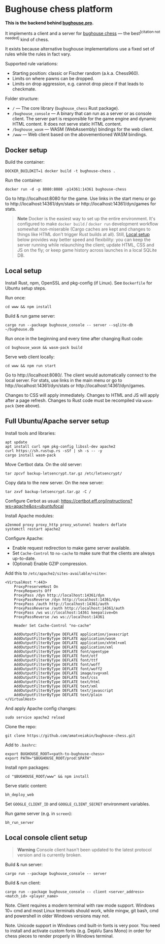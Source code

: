# Bughouse chess platform

**This is the backend behind [bughouse.pro](https://bughouse.pro).**

It implements a client and a server for
[bughouse chess](https://en.wikipedia.org/wiki/Bughouse_chess) — the
best<sup>[citation not needed]</sup> kind of chess.

It exists because alternative bughouse implementations use a fixed set of rules
while the rules in fact vary.

Supported rule variations:

- Starting position: classic or Fischer random (a.k.a. Chess960).
- Limits on where pawns can be dropped.
- Limits on drop aggression, e.g. cannot drop piece if that leads to checkmate.

Folder structure:

- `/` — The core library (`bughouse_chess` Rust package).
- `/bughouse_console` — A binary that can run as a server or as console client.
  The server part is responsible for the game engine and dynamic HTML content.
  It does not serve static HTML content.
- `/bughouse_wasm` — WASM (WebAssembly) bindings for the web client.
- `/www` — Web client based on the abovementioned WASM bindings.


## Docker setup

Build the container:

```
DOCKER_BUILDKIT=1 docker build -t bughouse-chess .
```

Run the container:

```
docker run -d -p 8080:8080 -p14361:14361 bughouse-chess
```

Go to http://localhost:8080 for the game. Use links in the start menu or go to
http://localhost:14361/dyn/stats or http://localhost:14361/dyn/games for stats.

> **Note** Docker is the easiest way to set up the entire environment. It's
> configured to make `docker build` / `docker run` development workflow somewhat
> non-miserable (Cargo caches are kept and changes to things like HTML don't
> trigger Rust builds at all). Still, [Local setup](#local-setup) below provides
> way better speed and flexibility: you can keep the server running while
> relaunching the client; update HTML, CSS and JS on the fly; or keep game
> history across launches in a local SQLite DB.


## Local setup

Install Rust, npm, OpenSSL and pkg-config (if Linux). See `Dockerfile` for
Ubuntu setup steps.

Run once:

```
cd www && npm install
```

Build & run game server:

```
cargo run --package bughouse_console -- server --sqlite-db ~/bughouse.db
```

Run once in the beginning and every time after changing Rust code:

```
cd bughouse_wasm && wasm-pack build
```

Serve web client locally:

```
cd www && npm run start
```

Go to http://localhost:8080/. The client would automatically connect to the
local server. For stats, use links in the main menu or go to
http://localhost:14361/dyn/stats or http://localhost:14361/dyn/games.

Changes to CSS will apply immediately. Changes to HTML and JS will
apply after a page refresh. Changes to Rust code must be recompiled via
`wasm-pack` (see above).


## Full Ubuntu/Apache server setup

Install tools and libraries:

```
apt update
apt install curl npm pkg-config libssl-dev apache2
curl https://sh.rustup.rs -sSf | sh -s -- -y
cargo install wasm-pack
```

Move Certbot data. On the old server:

```
tar zpcvf backup-letsencrypt.tar.gz /etc/letsencrypt/
```

Copy data to the new server. On the new server:

```
tar zxvf backup-letsencrypt.tar.gz -C /
```

Configure Cerbot as usual:
https://certbot.eff.org/instructions?ws=apache&os=ubuntufocal

Install Apache modules:

```
a2enmod proxy proxy_http proxy_wstunnel headers deflate
systemctl restart apache2
```

Configure Apache:
- Enable request redirection to make game server available.
- Set `Cache-Control` to `no-cache` to make sure that the clients are always
  up-to-date.
- (Optional) Enable GZIP compression.

Add this to `/etc/apache2/sites-available/<site>`:

```
<VirtualHost *:443>
    ProxyPreserveHost On
    ProxyRequests Off
    ProxyPass /dyn http://localhost:14361/dyn
    ProxyPassReverse /dyn http://localhost:14361/dyn
    ProxyPass /auth http://localhost:14361/auth
    ProxyPassReverse /auth http://localhost:14361/auth
    ProxyPass /ws ws://localhost:14361 keepalive=On
    ProxyPassReverse /ws ws://localhost:14361

    Header Set Cache-Control "no-cache"

    AddOutputFilterByType DEFLATE application/javascript
    AddOutputFilterByType DEFLATE application/wasm
    AddOutputFilterByType DEFLATE application/xhtml+xml
    AddOutputFilterByType DEFLATE application/xml
    AddOutputFilterByType DEFLATE font/opentype
    AddOutputFilterByType DEFLATE font/otf
    AddOutputFilterByType DEFLATE font/ttf
    AddOutputFilterByType DEFLATE font/woff
    AddOutputFilterByType DEFLATE font/woff2
    AddOutputFilterByType DEFLATE image/svg+xml
    AddOutputFilterByType DEFLATE text/css
    AddOutputFilterByType DEFLATE text/html
    AddOutputFilterByType DEFLATE text/xml
    AddOutputFilterByType DEFLATE text/javascript
    AddOutputFilterByType DEFLATE text/plain
</VirtualHost>
```

And apply Apache config changes:

```
sudo service apache2 reload
```

Clone the repo:

```
git clone https://github.com/amatveiakin/bughouse-chess.git
```

Add to `.bashrc`:
```
export BUGHOUSE_ROOT=<path-to-bughouse-chess>
export PATH="$BUGHOUSE_ROOT/prod:$PATH"
```

Install npm packages:

```
cd "$BUGHOUSE_ROOT/www" && npm install
```

Serve static content:

```
bh_deploy_web
```

Set `GOOGLE_CLIENT_ID` and `GOOGLE_CLIENT_SECRET` environment variables.

Run game server (e.g. in `screen`):

```
bh_run_server
```


## Local console client setup

> **Warning**
> Console client hasn't been updated to the latest protocol version and is
> currently broken.

Build & run server:

```
cargo run --package bughouse_console -- server
```

Build & run client:

```
cargo run --package bughouse_console -- client <server_address> <match_id> <player_name>
```

Note. Client requires a modern terminal with raw mode support.
Windows 10+ cmd and most Linux terminals should work, while mingw, git bash,
cmd and powershell in older Windows versions may not.

Note. Unicode support in Windows cmd built-in fonts is very poor. You need to
install and activate custom fonts (e.g. DejaVu Sans Mono) in order for chess
pieces to render properly in Windows terminal.
